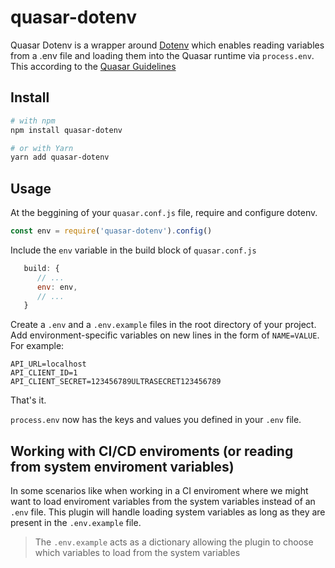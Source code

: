 # quasar-dotenv

Quasar Dotenv is a wrapper around [Dotenv](https://github.com/motdotla/dotenv#readme) which enables reading variables from a .env file and loading them into the Quasar runtime via `process.env`. This according to the [Quasar Guidelines](https://quasar-framework.org/guide/app-quasar.conf.js.html#Example-setting-env-for-dev-build)

## Install

```bash
# with npm
npm install quasar-dotenv

# or with Yarn
yarn add quasar-dotenv
```

## Usage

At the beggining of your `quasar.conf.js` file, require and configure dotenv.

```javascript
const env = require('quasar-dotenv').config()
```

Include the `env` variable in the build block of `quasar.conf.js`

```javascript
   build: {
      // ...
      env: env,
      // ...
   }
```

Create a `.env` and a `.env.example` files in the root directory of your project. Add
environment-specific variables on new lines in the form of `NAME=VALUE`.
For example:

```dosini
API_URL=localhost
API_CLIENT_ID=1
API_CLIENT_SECRET=123456789ULTRASECRET123456789
```

That's it.

`process.env` now has the keys and values you defined in your `.env` file.

## Working with CI/CD enviroments (or reading from system enviroment variables)

In some scenarios like when working in a CI enviroment where we might want to load enviroment variables from the system variables instead of an `.env` file. This plugin will handle loading system variables as long as they are present in the `.env.example` file.

> The `.env.example` acts as a dictionary allowing the plugin to choose which variables to load from the system variables
